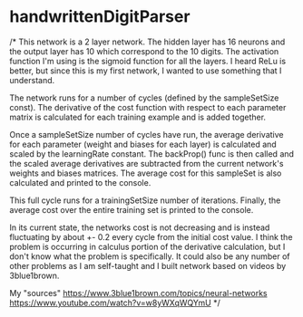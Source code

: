 # handwrittenDigitParser
/*
This network is a 2 layer network. The hidden layer has 16 neurons and the
output layer has 10 which correspond to the 10 digits. The activation function
I'm using is the sigmoid function for all the layers. I heard ReLu is better,
but since this is my first network, I wanted to use something that I understand.

The network runs for a number of cycles (defined by the sampleSetSize const).
The derivative of the cost function with respect to each parameter matrix is
calculated for each training example and is added together.

Once a sampleSetSize number of cycles have run, the average derivative for each
parameter (weight and biases for each layer) is calculated and scaled by the
learningRate constant. The backProp() func is then called and the scaled average
derivatives are subtracted from the current network's weights and biases
matrices. The average cost for this sampleSet is also calculated and printed to
the console.

This full cycle runs for a trainingSetSize number of iterations. Finally, the
average cost over the entire training set is printed to the console.

In its current state, the networks cost is not decreasing and is instead
fluctuating by about +- 0.2 every cycle from the initial cost value. I think the
problem is occurring in calculus portion of the derivative calculation, but I
don't know what the problem is specifically. It could also be any number of
other problems as I am self-taught and I built network based on videos by
3blue1brown.

My "sources"
	https://www.3blue1brown.com/topics/neural-networks
	https://www.youtube.com/watch?v=w8yWXqWQYmU
*/
